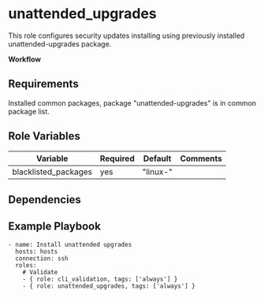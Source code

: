 unattended_upgrades
=========

This role configures security updates installing using previously installed unattended-upgrades package.

**Workflow**



Requirements
------------

Installed common packages, package "unattended-upgrades" is in common package list.


Role Variables
--------------

| Variable          | Required | Default | Comments                                               |
|-------------------|----------|---------|--------------------------------------------------------|
| blacklisted_packages | yes | "linux-" | |


Dependencies
------------


Example Playbook
----------------

```
- name: Install unattended upgrades
  hosts: hosts
  connection: ssh
  roles:
    # Validate
    - { role: cli_validation, tags: ['always'] }
    - { role: unattended_upgrades, tags: ['always'] }
```
